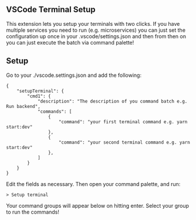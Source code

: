 ## VSCode Terminal Setup

This extension lets you setup your terminals with two clicks. If you have multiple services you need to run (e.g. microservices) you can just set the configuration up once in your .vscode/settings.json and then from then on you can just execute the batch via command palette!

## Setup

Go to your ./vscode.settings.json and add the following:

```
{
    "setupTerminal": {
        "cmd1": {
            "description": "The description of you command batch e.g. Run backend",
            "commands": [
                {
                    "command": "your first terminal command e.g. yarn start:dev"
                },
                {
                    "command": "your second terminal command e.g. yarn start:dev"
                },
            ]
        }
    }
}
```

Edit the fields as necessary. Then open your command palette, and run:

```> Setup terminal```

Your command groups will appear below on hitting enter. Select your group to run the commands!

